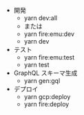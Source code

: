- 開発
  - yarn dev:all
  - または
  - yarn fire:emu:dev
  - yarn dev
- テスト
  - yarn fire:emu:test
  - yarn test
- GraphQL スキーマ生成
  - yarn gen:gql
- デプロイ
  - yarn gcp:deploy
  - yarn fire:deploy
